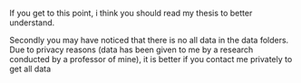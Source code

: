 If you get to this point, i think you should read my thesis to better understand.

Secondly you may have noticed that there is no all data in the data folders. 
Due to privacy reasons (data has been given to me by a research conducted by a professor of mine), it is better if you contact me privately to get all data
